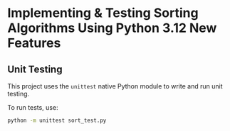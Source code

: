 # Implementing & Testing Sorting Algorithms Using Python 3.12 New Features

## Unit Testing

This project uses the `unittest` native Python module to write and run unit
testing.

To run tests, use:

```bash
python -m unittest sort_test.py
```
